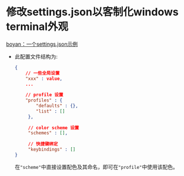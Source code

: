 # 修改settings.json以客制化windows terminal外观
[boyan：一个settings.json示例](https://github.com/BoyanHou/Boyan-Hou-Software-Engineering-Notebook/blob/master/Windows/windows%20%20terminal/settings.json)  

- 此配置文件结构为:  
  ```settings.json
  {
      // 一些全局设置
      "xxx" : value,
      ...
    
      // profile 设置
      "profiles" : {
          "defaults" : {},
          "list" : []
       },
       
       // color scheme 设置
       "schemes" : [],
       
       // 快捷键绑定
       "keybindings" : []
  }
  ```
  在`"scheme"`中直接设置配色及其命名，即可在`"profile"`中使用该配色。  

